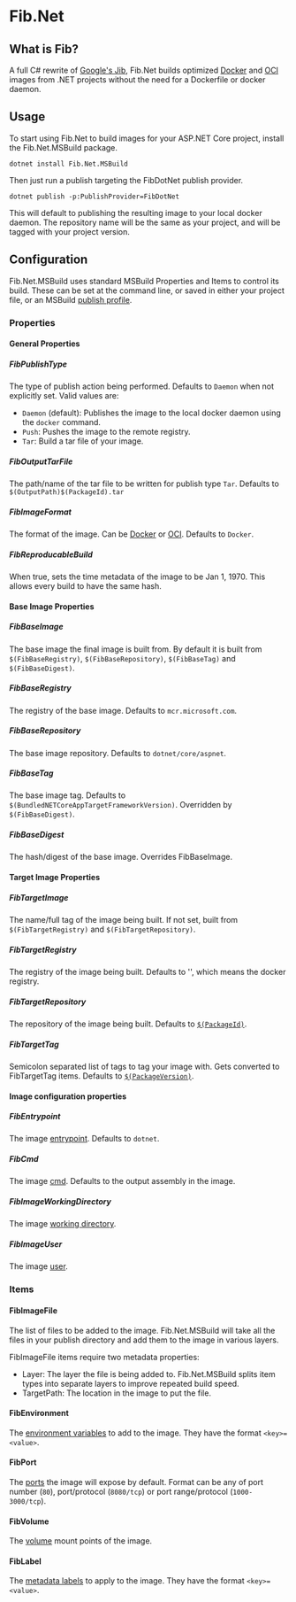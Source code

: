 # Fib.Net

## What is Fib?
A full C# rewrite of [Google's Jib][jib],
Fib.Net builds optimized [Docker][Docker] and [OCI][OCI] images from .NET
projects without the need for a Dockerfile or docker daemon.

## Usage

To start using Fib.Net to build images for your ASP.NET Core project, 
install the Fib.Net.MSBuild package.

```shell
dotnet install Fib.Net.MSBuild
```

Then just run a publish targeting the FibDotNet publish provider.

```shell
dotnet publish -p:PublishProvider=FibDotNet
```

This will default to publishing the resulting image to your local docker daemon.
The repository name will be the same as your project, and will be tagged with your project version.


## Configuration

Fib.Net.MSBuild uses standard MSBuild Properties and Items to control its build.
These can be set at the command line, or saved in either your project file,
 or an MSBuild [publish profile][PublishProfile].

### Properties

#### General Properties

##### FibPublishType
The type of publish action being performed. Defaults to `Daemon` when not explicitly set.
Valid values are:

- `Daemon` (default): Publishes the image to the local docker daemon using the `docker` command.
- `Push`: Pushes the image to the remote registry.
- `Tar`: Build a tar file of your image.

##### FibOutputTarFile
The path/name of the tar file to be written for publish type `Tar`.
Defaults to `$(OutputPath)$(PackageId).tar`

##### FibImageFormat
The format of the image. Can be [Docker][Docker image format] or [OCI][OCI image format].
Defaults to `Docker`.

##### FibReproducableBuild
When true, sets the time metadata of the image to be Jan 1, 1970.
This allows every build to have the same hash.

#### Base Image Properties

##### FibBaseImage
The base image the final image is built from. By default it is built from `$(FibBaseRegistry)`,
`$(FibBaseRepository)`, `$(FibBaseTag)` and `$(FibBaseDigest)`.

##### FibBaseRegistry
The registry of the base image. Defaults to `mcr.microsoft.com`.

##### FibBaseRepository
The base image repository. Defaults to `dotnet/core/aspnet`.

##### FibBaseTag
The base image tag. Defaults to `$(BundledNETCoreAppTargetFrameworkVersion)`.
Overridden by `$(FibBaseDigest)`.

##### FibBaseDigest
The hash/digest of the base image. Overrides FibBaseImage.

#### Target Image Properties

##### FibTargetImage
The name/full tag of the image being built.
If not set, built from `$(FibTargetRegistry)` and `$(FibTargetRepository)`.

##### FibTargetRegistry
The registry of the image being built. Defaults to '', which means the docker registry.

##### FibTargetRepository
The repository of the image being built. Defaults to [`$(PackageId)`][Pack Target].

##### FibTargetTag
Semicolon separated list of tags to tag your image with.
Gets converted to FibTargetTag items.
Defaults to [`$(PackageVersion)`][Pack Target].

#### Image configuration properties

##### FibEntrypoint
The image [entrypoint][Docker Entrypoint]. Defaults to `dotnet`.

##### FibCmd
The image [cmd][Docker Cmd]. Defaults to the output assembly in the image.

##### FibImageWorkingDirectory
The image [working directory][Docker WorkDir]. 

##### FibImageUser
The image [user][Docker user].

### Items

#### FibImageFile
The list of files to be added to the image.
Fib.Net.MSBuild will take all the files in your publish directory
and add them to the image in various layers.

FibImageFile items require two metadata properties:

- Layer: The layer the file is being added to.
  Fib.Net.MSBuild splits item types into separate layers to improve repeated build speed.
- TargetPath: The location in the image to put the file.

#### FibEnvironment
The [environment variables][Docker env] to add to the image. They have the format `<key>=<value>`.

#### FibPort
The [ports][Docker expose] the image will expose by default.
Format can be any of port number (`80`),
port/protocol (`8080/tcp`) or port range/protocol (`1000-3000/tcp`).

#### FibVolume
The [volume][Docker volume] mount points of the image.

#### FibLabel
The [metadata labels][Docker label] to apply to the image. They have the format `<key>=<value>`.

[jib]: https://github.com/GoogleContainerTools/jib
[OCI]: https://github.com/opencontainers/image-spec
[Docker]: https://www.docker.com/
[PublishProfile]: https://docs.microsoft.com/en-us/aspnet/core/host-and-deploy/visual-studio-publish-profiles?view=aspnetcore-3.1#publish-profiles
[Docker Entrypoint]: https://docs.docker.com/engine/reference/builder/#entrypoint
[Docker Cmd]: https://docs.docker.com/engine/reference/builder/#cmd
[Docker WorkDir]: https://docs.docker.com/engine/reference/builder/#workdir
[Docker user]: https://docs.docker.com/engine/reference/builder/#user
[Docker env]: https://docs.docker.com/engine/reference/builder/#env
[Docker expose]: https://docs.docker.com/engine/reference/builder/#expose
[Docker volume]: https://docs.docker.com/engine/reference/builder/#volume
[Docker label]: https://docs.docker.com/engine/reference/builder/#label
[Docker image format]: https://docs.docker.com/registry/spec/manifest-v2-2/
[OCI image format]: https://github.com/opencontainers/image-spec/blob/master/manifest.md
[Pack Target]: https://docs.microsoft.com/en-us/nuget/reference/msbuild-targets#pack-target